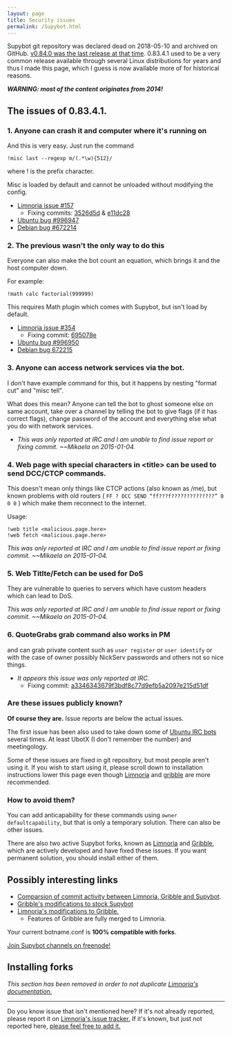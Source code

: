 ```yaml
---
layout: page
title: Security issues
permalink: /Supybot.html
---
```


Supybot git repository was declared dead on 2018-05-10 and archived
on GitHub. [v0.84.0 was the last release at that time](https://github.com/Supybot/Supybot/releases/tag/v0.84.0).
0.83.4.1 used to be a very common release available through several Linux
distributions for years and thus I made this page, which I guess is now
available more of for historical reasons.

**_WARNING: most of the content originates from 2014!_**

## The issues of 0.83.4.1.

### 1. Anyone can crash it and computer where it's running on

And this is very easy. Just run the command

```
!misc last --regexp m/(.*\w){512}/
```

where ! is the prefix character.

Misc is loaded by default and cannot be unloaded without modifying the
config.

- [Limnoria issue #157](https://github.com/ProgVal/Limnoria/issues/157)
  - Fixing commits: [3526d5d](https://github.com/ProgVal/Limnoria/commit/3526d5dabf587457a43af8bee8d4db21986e8222) & [e11dc28](https://github.com/ProgVal/Limnoria/commit/e11dc28025de877b1b6cf059013eef88337b7e44)
- [Ubuntu bug #996947](https://bugs.launchpad.net/ubuntu/+source/supybot/+bug/996947)
- [Debian bug #672214](https://bugs.debian.org/cgi-bin/bugreport.cgi?bug=672214)

### 2. The previous wasn't the only way to do this

Everyone can also make the bot count an equation, which brings it and the
host computer down.

For example:

```
!math calc factorial(999999)
```

This requires Math plugin which comes with Supybot, but isn't load by
default.

- [Limnoria issue #354](https://github.com/ProgVal/Limnoria/issues/354)
  - Fixing commit: [695078e](https://github.com/ProgVal/Limnoria/commit/695078edeb91e5ff1eec728fedf0e0c27b55c505)
- [Ubuntu bug #996950](https://bugs.launchpad.net/ubuntu/+source/supybot/+bug/996950)
- [Debian bug 672215](https://bugs.debian.org/cgi-bin/bugreport.cgi?bug=672215)

### 3. Anyone can access network services via the bot.

I don't have example command for this, but it happens by nesting
"format cut" and "misc tell".

What does this mean? Anyone can tell the bot to ghost someone else on same
account, take over a channel by telling the bot to give flags
(if it has correct flags), change password of the account and everything
else what you do with network services.

- _This was only reported at IRC and I am unable to find issue report
  or fixing commit. ~~Mikaela on 2015-01-04._

### 4. Web page with special characters in \<title\> can be used to send DCC/CTCP commands.

This doesn't mean only things like CTCP actions (also known as /me),
but known problems with old routers
( `FF ? DCC SEND “ff???f??????????????” 0 0 0` ) which make them reconnect
to the internet.

Usage:

```
!web title <malicious.page.here>
!web fetch <malicious.page.here>
```

_This was only reported at IRC and I am unable to find issue report
or fixing commit. ~~Mikaela on 2015-01-04._

### 5. Web Titlte/Fetch can be used for DoS

They are vulnerable to queries to servers which have custom headers
which can lead to DoS.

_This was only reported at IRC and I am unable to find issue report
or fixing commit. ~~Mikaela on 2015-01-04._

### 6. QuoteGrabs grab command also works in PM

and can grab private content such as `user register` or `user identify` or
with the case of owner possibly NickServ passwords and others not so nice
things.

- _It appears this issue was only reported at IRC._
  - Fixing commit: [a3346343679f3bdf8c77d9efb5a2097e215d51df](https://github.com/ProgVal/Limnoria/commit/a3346343679f3bdf8c77d9efb5a2097e215d51df)

### Are these issues publicly known?

**Of course they are.** Issue reports are below the actual issues.

The first issue has been also used to take down some of
[Ubuntu IRC bots](https://wiki.ubuntu.com/IRC/Bots) several times.
At least UbotX (I don't remember the number) and meetingology.

Some of these issues are fixed in git repository, but most people aren't
using it. If you wish to start using it, please scroll down to
installation instructions lower this page even though [Limnoria] and
[gribble] are more recommended.

### How to avoid them?

You can add anticapability for these commands using
`owner defaultcapability`, but that is only a temporary solution.
There can also be other issues.

There are also two active Supybot forks, known as [Limnoria] and
[Gribble], which are actively developed and have fixed these issues.
If you want permanent solution, you should install either of them.

## Possibly interesting links

- [Comparsion of commit activity between Limnoria, Gribble and Supybot](https://www.openhub.net/p/compare?project_0=Limnoria&project_1=Gribble%3A+Support+Bottie&project_2=Supybot).
- [Gribble's modifications to stock Supybot](https://sourceforge.net/p/gribble/wiki/Gribble_Project_Git_Repository/)
- [Limnoria's modifications to Gribble.](https://github.com/ProgVal/Limnoria/wiki/LGC)
  - Features of Gribble are fully merged to Limnoria.

Your current botname.conf is **100% compatible with forks**.

[Join Supybot channels on freenode!](ircs://chat.freenode.net:6697/#supybot,#gribble,#limnoria)

[Limnoria]: https://github.com/ProgVal/Limnoria
[Gribble]: http://github.com/nanotube/supybot_fixes

## Installing forks

_This section has been removed in order to not duplicate
[Limnoria's documentation.](http://doc.supybot.aperio.fr/en/latest/use/install.html)_

---

Do you know issue that isn't mentioned here? If it's not already reported,
please report it on [Limnoria's issue tracker.](https://github.com/ProgVal/Limnoria/issues)
If it's known, but just not reported here, [please feel free to add it.](https://github.com/Mikaela/limnoria/edit/gh-pages/Supybot.markdown)
